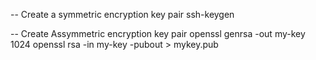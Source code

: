 -- Create a symmetric encryption key pair
ssh-keygen   

-- Create Assymmetric encryption key pair
openssl genrsa -out my-key 1024
openssl rsa -in my-key -pubout > mykey.pub



